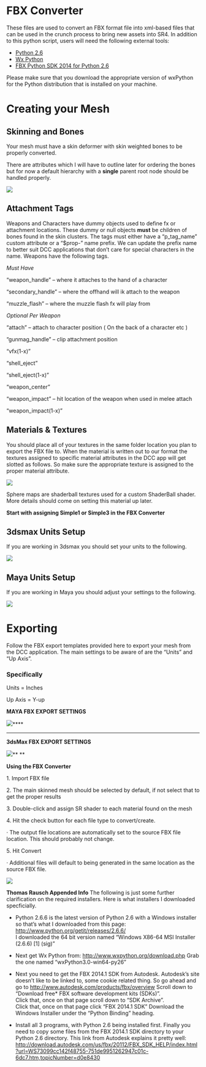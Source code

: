 # FBX Converter

These files are used to convert an FBX format file into xml-based files that can be used in the crunch process to bring new assets into SR4.  In addition to this python script, users will need the following external tools:

* [Python 2.6](http://www.python.org/getit/)
* [Wx Python](http://www.wxpython.org/download.php)
* [FBX Python SDK 2014 for Python 2.6](http://usa.autodesk.com/adsk/servlet/pc/item?iteID=123112&id=10775847)

Please make sure that you download the appropriate version of wxPython for the Python distribution that is installed on your machine.

# Creating your Mesh

## Skinning and Bones

Your mesh must have a skin deformer with skin weighted bones to be properly
converted.

There are attributes which I will have to outline later for ordering the bones
but for now a default hierarchy with a **single** parent root node should be
handled properly.



![](https://voligitlab01.dsvolition.com/uploads/note/attachment/1/image012.png)



## Attachment Tags

Weapons and Characters have dummy objects used to define fx or attachment
locations. These dummy or null objects **must** be children of bones found in
the skin clusters. The tags must either have a “p_tag_name” custom attribute
or a “$prop-” name prefix. We can update the prefix name to better suit DCC
applications that don’t care for special characters in the name. Weapons have
the following tags.

_Must Have_

“weapon_handle” – where it attaches to the hand of a character

“secondary_handle” – where the offhand will ik attach to the weapon

“muzzle_flash” – where the muzzle flash fx will play from



_Optional Per Weapon_

“attach” – attach to character position ( On the back of a character etc )

“gunmag_handle” – clip attachment position

“vfx(1-x)”

“shell_eject”

“shell_eject(1-x)”

“weapon_center”

“weapon_impact” – hit location of the weapon when used in melee attach

“weapon_impact(1-x)”



## Materials & Textures

You should place all of your textures in the same folder location you plan to
export the FBX file to. When the material is written out to our format the
textures assigned to specific material attributes in the DCC app will get
slotted as follows. So make sure the appropriate texture is assigned to the
proper material attribute.



![](https://voligitlab01.dsvolition.com/uploads/note/attachment/2/image013.jpg)



Sphere maps are shaderball textures used for a custom ShaderBall shader. More
details should come on setting this material up later.

**Start with assigning Simple1 or Simple3 in the FBX Converter**



## 3dsmax Units Setup

If you are working in 3dsmax you should set your units to the following.

![](https://voligitlab01.dsvolition.com/uploads/note/attachment/3/image014.jpg)



## Maya Units Setup

If you are working in Maya you should adjust your settings to the following.

![](https://voligitlab01.dsvolition.com/uploads/note/attachment/4/image005.png)





# Exporting

Follow the FBX export templates provided here to export your mesh from the DCC
application. The main settings to be aware of are the “Units” and “Up Axis”.



### Specifically

Units = Inches

Up Axis = Y-up



**MAYA FBX EXPORT SETTINGS**

![](https://voligitlab01.dsvolition.com/uploads/note/attachment/5/image015.jpg)****

** **

**3dsMax FBX EXPORT SETTINGS**

![](https://voligitlab01.dsvolition.com/uploads/note/attachment/6/image016.jpg)** **







**Using the FBX Converter**

1\. Import FBX file

2\. The main skinned mesh should be selected by default, if not select that to
get the proper results

3\. Double-click and assign SR shader to each material found on the mesh

4\. Hit the check button for each file type to convert/create.

·         The output file locations are automatically set to the source FBX
file location. This should probably not change.

5\. Hit Convert

·         Additional files will default to being generated in the same
location as the source FBX file.



![](https://voligitlab01.dsvolition.com/uploads/note/attachment/7/image017.jpg)

**Thomas Rausch Appended Info** 
The following is just some further clarification on the required installers. Here is what installers I downloaded specficially. 
    
* Python 2.6.6 is the latest version of Python 2.6 with a Windows installer so that’s what I downloaded from this page: 
http://www.python.org/getit/releases/2.6.6/  
I downloaded the 64 bit version named “Windows X86-64 MSI Installer (2.6.6) [1] (sig)”

* Next get Wx Python from: http://www.wxpython.org/download.php
 Grab the one named “wxPython3.0-win64-py26”

* Next you need to get the FBX 2014.1 SDK from Autodesk.  Autodesk’s site doesn’t like to be linked to, some cookie related thing.  So go ahead and go to http://www.autodesk.com/products/fbx/overview
 Scroll down to “Download free* FBX software development kits (SDKs)”.   
 Click that, once on that page scroll down to “SDK Archive”.  
 Click that, once on that page click “FBX 2014.1 SDK”
 Download the Windows Installer under the “Python Binding” heading. 

* Install all 3 programs, with Python 2.6 being installed first. 
 Finally you need to copy some files from the FBX 2014.1 SDK directory to your Python 2.6 directory. This link from Autodesk explains it pretty well: http://download.autodesk.com/us/fbx/20112/FBX_SDK_HELP/index.html?url=WS73099cc142f48755-751de9951262947c01c-6dc7.htm,topicNumber=d0e8430


